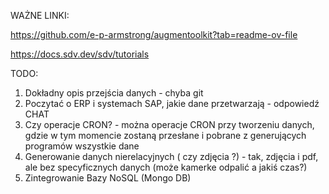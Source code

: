 WAŻNE LINKI:  
<!-- Do generowania danych niestrukturalnych -->
https://github.com/e-p-armstrong/augmentoolkit?tab=readme-ov-file
<!-- Do tworzenia danych strukturalnych (tabel) -->
https://docs.sdv.dev/sdv/tutorials

TODO:  
1. Dokładny opis przejścia danych - chyba git
2. Poczytać o ERP i systemach SAP, jakie dane przetwarzają - odpowiedź CHAT
3. Czy operacje CRON? - można operacje CRON przy tworzeniu danych, gdzie w tym momencie zostaną przesłane i pobrane z generujących programów wszystkie dane
4. Generowanie danych nierelacyjnych ( czy zdjęcia ?) - tak, zdjęcia i pdf, ale bez specyficznych danych (może kamerke odpalić a jakiś czas?)
5. Zintegrowanie Bazy NoSQL (Mongo DB)

